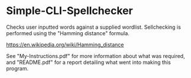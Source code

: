 # Simple-CLI-Spellchecker

Checks user inputted words against a supplied wordlist. Sellchecking is performed using the "Hamming distance" formula.

https://en.wikipedia.org/wiki/Hamming_distance

See "My-Instructions.pdf" for more information about what was required, and "README.pdf" for a report detailing what went into making this program.
